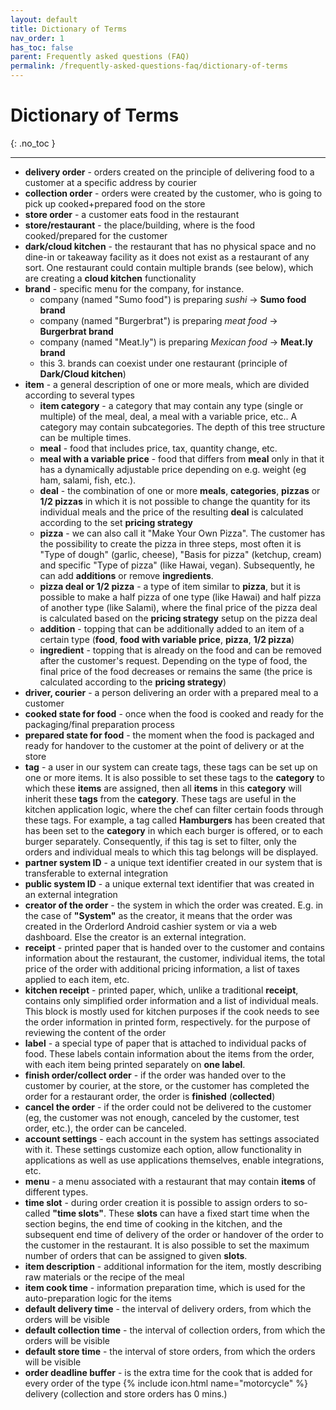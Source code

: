 ```yaml
---
layout: default
title: Dictionary of Terms
nav_order: 1
has_toc: false
parent: Frequently asked questions (FAQ)
permalink: /frequently-asked-questions-faq/dictionary-of-terms
---
```


# Dictionary of Terms
{: .no_toc }

---

- <span class="text-red-200">**delivery order**</span> - orders created on the principle of delivering food to a customer at a specific address by courier
- <span class="text-red-200">**collection order**</span> - orders were created by the customer, who is going to pick up cooked+prepared food on the store
- <span class="text-red-200">**store order**</span> - a customer eats food in the restaurant
- <span class="text-red-200">**store/restaurant**</span> - the place/building, where is the food cooked/prepared for the customer
- <span class="text-red-200">**dark/cloud kitchen**</span> - the restaurant that has no physical space and no dine-in or takeaway facility as it does not exist as a restaurant of any sort. One restaurant could contain multiple brands (see below), which are creating a **cloud kitchen** functionality
- <span class="text-red-200">**brand**</span> - specific menu for the company, for instance. 
	- company (named "Sumo food") is preparing _sushi_ -> **Sumo food brand**
	- company (named "Burgerbrat") is preparing _meat food_ -> **Burgerbrat brand**
	- company (named "Meat.ly") is preparing _Mexican food_ -> **Meat.ly brand**
	- this 3. brands can coexist under one restaurant (principle of **Dark/Cloud kitchen**)
- <span class="text-red-200">**item**</span> - a general description of one or more meals, which are divided according to several types
	- <span class="text-red-200">**item category**</span> - a category that may contain any type (single or multiple) of the meal, deal, a meal with a variable price, etc.. A category may contain subcategories. The depth of this tree structure can be multiple times.
	- <span class="text-red-200">**meal**</span> - food that includes price, tax, quantity change, etc.
	- <span class="text-red-200">**meal with a variable price**</span> - food that differs from **meal** only in that it has a dynamically adjustable price depending on e.g. weight (eg ham, salami, fish, etc.).
	- <span class="text-red-200">**deal**</span> - the combination of one or more **meals**, **categories**, **pizzas** or **1/2 pizzas** in which it is not possible to change the quantity for its individual meals and the price of the resulting **deal** is calculated according to the set **pricing strategy**
	- <span class="text-red-200">**pizza**</span> - we can also call it "Make Your Own Pizza". The customer has the possibility to create the pizza in three steps, most often it is "Type of dough" (garlic, cheese), "Basis for pizza" (ketchup, cream) and specific "Type of pizza" (like Hawai, vegan). Subsequently, he can add **additions** or remove **ingredients**.
	- <span class="text-red-200">**pizza deal or 1/2 pizza**</span> - a type of item similar to **pizza**, but it is possible to make a half pizza of one type (like Hawai) and half pizza of another type (like Salami), where the final price of the pizza deal is calculated based on the **pricing strategy** setup on the pizza deal
	- <span class="text-red-200">**addition**</span> - topping that can be additionally added to an item of a certain type (**food**, **food with variable price**, **pizza**, **1/2 pizza**)
	- <span class="text-red-200">**ingredient**</span> - topping that is already on the food and can be removed after the customer's request. Depending on the type of food, the final price of the food decreases or remains the same (the price is calculated according to the **pricing strategy**)
- <span class="text-red-200">**driver, courier**</span> - a person delivering an order with a prepared meal to a customer
- <span class="text-red-200">**cooked state for food**</span> - once when the food is cooked and ready for the packaging/final preparation process 
- <span class="text-red-200">**prepared state for food**</span> - the moment when the food is packaged and ready for handover to the customer at the point of delivery or at the store
- <span class="text-red-200">**tag**</span> - a user in our system can create tags, these tags can be set up on one or more items. It is also possible to set these tags to the **category** to which these **items** are assigned, then all **items** in this **category** will inherit these **tags** from the **category**. These tags are useful in the kitchen application logic, where the chef can filter certain foods through these tags. For example, a tag called **Hamburgers** has been created that has been set to the **category** in which each burger is offered, or to each burger separately. Consequently, if this tag is set to filter, only the orders and individual meals to which this tag belongs will be displayed.
- <span class="text-red-200">**partner system ID**</span> - a unique text identifier created in our system that is transferable to external integration
- <span class="text-red-200">**public system ID**</span> - a unique external text identifier that was created in an external integration
- <span class="text-red-200">**creator of the order**</span> - the system in which the order was created. E.g. in the case of **"System"** as the creator, it means that the order was created in the Orderlord Android cashier system or via a web dashboard. Else the creator is an external integration.
- <span class="text-red-200">**receipt**</span> - printed paper that is handed over to the customer and contains information about the restaurant, the customer, individual items, the total price of the order with additional pricing information, a list of taxes applied to each item, etc.
- <span class="text-red-200">**kitchen receipt**</span> - printed paper, which, unlike a traditional **receipt**, contains only simplified order information and a list of individual meals. This block is mostly used for kitchen purposes if the cook needs to see the order information in printed form, respectively. for the purpose of reviewing the content of the order
- <span class="text-red-200">**label**</span> - a special type of paper that is attached to individual packs of food. These labels contain information about the items from the order, with each item being printed separately on **one label**.
- <span class="text-red-200">**finish order/collect order**</span> - if the order was handed over to the customer by courier, at the store, or the customer has completed the order for a restaurant order, the order is **finished** (**collected**)
- <span class="text-red-200">**cancel the order**</span> - if the order could not be delivered to the customer (eg, the customer was not enough, canceled by the customer, test order, etc.), the order can be canceled.
- <span class="text-red-200">**account settings**</span> - each account in the system has settings associated with it. These settings customize each option, allow functionality in applications as well as use applications themselves, enable integrations, etc.
- <span class="text-red-200">**menu**</span> - a menu associated with a restaurant that may contain **items** of different types.
- <span class="text-red-200">**time slot**</span> - during order creation it is possible to assign orders to so-called **"time slots"**. These **slots** can have a fixed start time when the section begins, the end time of cooking in the kitchen, and the subsequent end time of delivery of the order or handover of the order to the customer in the restaurant. It is also possible to set the maximum number of orders that can be assigned to given **slots**.
- <span class="text-red-200">**item description**</span> - additional information for the item, mostly describing raw materials or the recipe of the meal
- <span class="text-red-200">**item cook time**</span> - information preparation time, which is used for the auto-preparation logic for the items
- <span class="text-red-200">**default delivery time**</span> - the interval of delivery orders, from which the orders will be visible
- <span class="text-red-200">**default collection time**</span> - the interval of collection orders, from which the orders will be visible
- <span class="text-red-200">**default store time**</span> - the interval of store orders, from which the orders will be visible
- <span class="text-red-200">**order deadline buffer**</span> - is the extra time for the cook that is added for every order of the type {% include icon.html name="motorcycle" %} delivery (collection and store orders has 0 mins.)